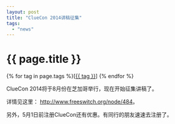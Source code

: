```yaml
---
layout: post
title: "ClueCon 2014讲稿征集"
tags:
  - "news"
---
```


# {{ page.title }}

<div class="tags">
{% for tag in page.tags %}[<a class="tag" href="/tags.html#{{ tag }}">{{ tag }}</a>] {% endfor %}
</div>

ClueCon 2014将于8月份在芝加哥举行，现在开始征集讲稿了。

详情见这里： <http://www.freeswitch.org/node/484>。

另外，5月1日前注册ClueCon还有优惠。有同行的朋友速速去注册了。
